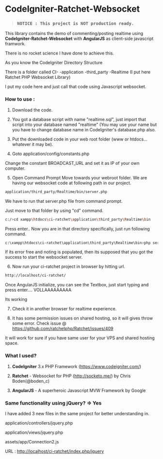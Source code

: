 # CodeIgniter-Ratchet-Websocket

> ### `NOTICE : This project is NOT production ready.`

This library contains the demo of commenting/posting realtime using **CodeIgniter-Ratchet-Websocket** with **AngularJS** as client-side javascript framwork.

There is no rocket science I have done to achieve this.

As you know the CodeIgniter Directory Structure

There is a folder called
    CI-
      -application
          -third_party
            -Realtime (I put here Ratchet PHP Websocket Library)
                
I put my code here and just call that code using Javascript websocket.

### How to use :

1) Download the code.

2) You got a database script with name "realtime.sql", just import that script into your database named "realtime" (You may use your name but you have to change database name in CodeIgniter's database.php also.

3) Put the downloaded code in your web root folder (www or htdocs... whatever it may be).

4) Goto 
    application/config/constants.php
    
  Change the constant BROADCAST_URL and set it as IP of your own computer.

5) Open Command Prompt
  Move towards your webroot folder.
  We are having our websocket code at following path in our project.
  ```sh
  application/third_party/Realtime/bin/server.php
  ```
  
  We have to run that server.php file from command prompt.
  
  Just move to that folder by using "cd" command.
  ```sh
  c:/>cd xampp\htdocs\ci-ratchet\application\third_party\Realtime\bin
  ```
    
  Press enter.. Now you are in that directory specifically, just run following command.
  ```sh
  c:\xampp\htdocs\ci-ratchet\application\third_party\Realtime\bin>php server.php
  ```
  
  If its error free and noting is populated, then its supposed that you got the success to start the websocket server.
  
  6) Now run your ci-ratchet project in browser by hitting url.
  ```sh
  http://localhost/ci-ratchet/
  ```

  Once AngularJS initialize, you can see the Textbox, just start typing and press enter.... VOLLAAAAAAAAA

  Its working
  
7) Check it in another browser for realtime experience.

8) It has some permission issues on shared hosting, so it will gives throw some error. Check issue @ https://github.com/ratchetphp/Ratchet/issues/409

It will work for sure if you have same user for your VPS and shared hosting space.

### What I used?

1) **CodeIgniter** 3.x PHP Framework (https://www.codeigniter.com/) 

2) **Ratchet** - Websocket for PHP (http://socketo.me/) by Chris Boden(@boden_c)

3) **AngularJS** - A superheroic Javascript MVW Framework by Google

### Same functionality using jQuery? => Yes

I have added 3 new files in the same project for better understanding in.

application/controllers/jquery.php

application/views/jquery.php

assets/app/Connection2.js

URL : <http://localhost/ci-ratchet/index.php/jquery>
